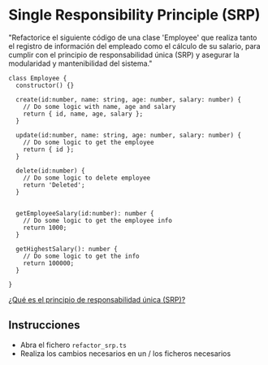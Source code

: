 # Single Responsibility Principle (SRP)

"Refactorice el siguiente código de una clase 'Employee' que realiza tanto el registro de información del empleado como el cálculo de su salario, para cumplir con el principio de responsabilidad única (SRP) y asegurar la modularidad y mantenibilidad del sistema."

```
class Employee {
  constructor() {}

  create(id:number, name: string, age: number, salary: number) {
    // Do some logic with name, age and salary
    return { id, name, age, salary };
  }

  update(id:number, name: string, age: number, salary: number) {
    // Do some logic to get the employee
    return { id };
  }

  delete(id:number) {
    // Do some logic to delete employee
    return 'Deleted';
  }


  getEmployeeSalary(id:number): number {
    // Do some logic to get the employee info
    return 1000;
  }

  getHighestSalary(): number {
    // Do some logic to get the info
    return 100000;
  }

}
```

[¿Qué es el principio de responsabilidad única (SRP)?](https://es.wikipedia.org/wiki/Principio_de_responsabilidad_%C3%BAnica)

## Instrucciones

- Abra el fichero `refactor_srp.ts`
- Realiza los cambios necesarios en un / los ficheros necesarios
